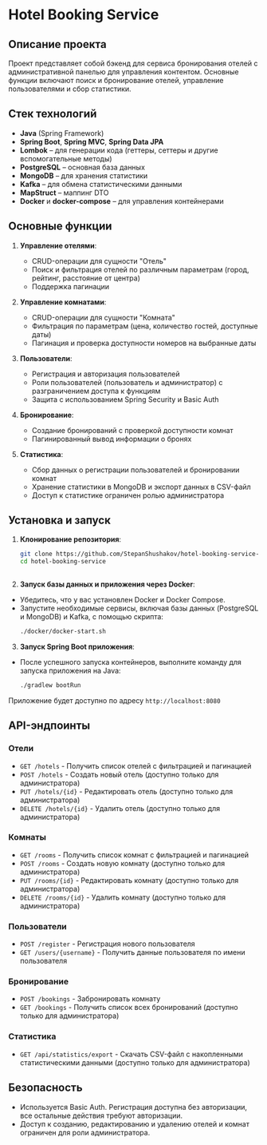 # Hotel Booking Service

## Описание проекта
Проект представляет собой бэкенд для сервиса бронирования отелей с административной панелью для управления контентом. Основные функции включают поиск и бронирование отелей, управление пользователями и сбор статистики.

## Стек технологий
- **Java** (Spring Framework)
- **Spring Boot**, **Spring MVC**, **Spring Data JPA**
- **Lombok** – для генерации кода (геттеры, сеттеры и другие вспомогательные методы)
- **PostgreSQL** – основная база данных
- **MongoDB** – для хранения статистики
- **Kafka** – для обмена статистическими данными
- **MapStruct** – маппинг DTO
- **Docker** и **docker-compose** – для управления контейнерами

## Основные функции
1. **Управление отелями**:
    - CRUD-операции для сущности "Отель"
    - Поиск и фильтрация отелей по различным параметрам (город, рейтинг, расстояние от центра)
    - Поддержка пагинации

2. **Управление комнатами**:
    - CRUD-операции для сущности "Комната"
    - Фильтрация по параметрам (цена, количество гостей, доступные даты)
    - Пагинация и проверка доступности номеров на выбранные даты

3. **Пользователи**:
    - Регистрация и авторизация пользователей
    - Роли пользователей (пользователь и администратор) с разграничением доступа к функциям
    - Защита с использованием Spring Security и Basic Auth

4. **Бронирование**:
    - Создание бронирований с проверкой доступности комнат
    - Пагинированный вывод информации о бронях

5. **Статистика**:
    - Сбор данных о регистрации пользователей и бронировании комнат
    - Хранение статистики в MongoDB и экспорт данных в CSV-файл
    - Доступ к статистике ограничен ролью администратора

## Установка и запуск
1. **Клонирование репозитория**:
   ```bash
   git clone https://github.com/StepanShushakov/hotel-booking-service-backend.git
   cd hotel-booking-service 
 
2. **Запуск базы данных и приложения через Docker**:
- Убедитесь, что у вас установлен Docker и Docker Compose.
- Запустите необходимые сервисы, включая базы данных (PostgreSQL и MongoDB) и Kafka, с помощью скрипта:
   ```bash
   ./docker/docker-start.sh
 
3. **Запуск Spring Boot приложения**:
- После успешного запуска контейнеров, выполните команду для запуска приложения на Java:
   ```bash
   ./gradlew bootRun
Приложение будет доступно по адресу `http://localhost:8080`

## API-эндпоинты
### Отели
- `GET /hotels` - Получить список отелей с фильтрацией и пагинацией
- `POST /hotels` - Создать новый отель (доступно только для администратора)
- `PUT /hotels/{id}` - Редактировать отель (доступно только для администратора)
- `DELETE /hotels/{id}` - Удалить отель (доступно только для администратора)

### Комнаты
- `GET /rooms` - Получить список комнат с фильтрацией и пагинацией
- `POST /rooms` - Создать новую комнату (доступно только для администратора)
- `PUT /rooms/{id}` - Редактировать комнату (доступно только для администратора)
- `DELETE /rooms/{id}` - Удалить комнату (доступно только для администратора)

### Пользователи
- `POST /register` - Регистрация нового пользователя
- `GET /users/{username}` - Получить данные пользователя по имени пользователя

### Бронирование
- `POST /bookings` - Забронировать комнату
- `GET /bookings` - Получить список всех бронирований (доступно только для администратора)

### Статистика
- `GET /api/statistics/export` - Скачать CSV-файл с накопленными статистическими данными (доступно только для администратора)

## Безопасность
- Используется Basic Auth. Регистрация доступна без авторизации, все остальные действия требуют авторизации.
- Доступ к созданию, редактированию и удалению отелей и комнат ограничен для роли администратора.